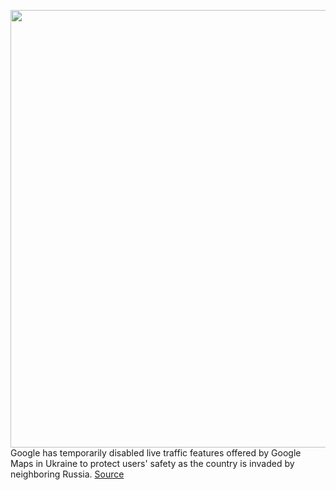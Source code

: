 <img src='https://cdn.vox-cdn.com/thumbor/zL6QECYAijhWViGNYdAqIaGr0h8=/0x0:4620x3075/1200x800/filters:focal(1941x1169:2679x1907)/cdn.vox-cdn.com/uploads/chorus_image/image/70559022/1238803596.0.jpg' width='700px' /><br/>
Google has temporarily disabled live traffic features offered by Google Maps in Ukraine to protect users' safety as the country is invaded by neighboring Russia.
<a href='https://www.theverge.com/2022/2/28/22954426/google-disables-maps-traffic-data-in-ukraine-to-protect-citizens'> Source <a/>